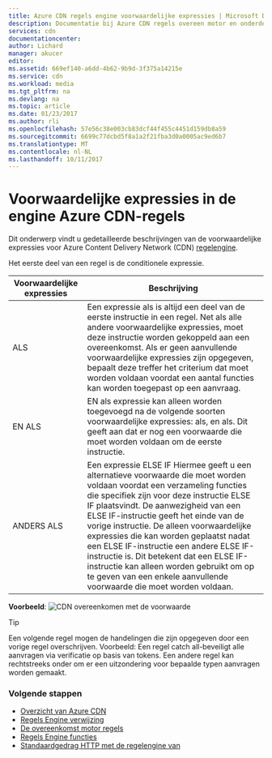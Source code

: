 ```yaml
---
title: Azure CDN regels engine voorwaardelijke expressies | Microsoft Docs
description: Documentatie bij Azure CDN regels overeen motor en onderdelen.
services: cdn
documentationcenter: 
author: Lichard
manager: akucer
editor: 
ms.assetid: 669ef140-a6dd-4b62-9b9d-3f375a14215e
ms.service: cdn
ms.workload: media
ms.tgt_pltfrm: na
ms.devlang: na
ms.topic: article
ms.date: 01/23/2017
ms.author: rli
ms.openlocfilehash: 57e56c38e003cb83dcf44f455c4451d159db8a59
ms.sourcegitcommit: 6699c77dcbd5f8a1a2f21fba3d0a0005ac9ed6b7
ms.translationtype: MT
ms.contentlocale: nl-NL
ms.lasthandoff: 10/11/2017
---
```

# <a name="azure-cdn-rules-engine-conditional-expressions"></a>Voorwaardelijke expressies in de engine Azure CDN-regels
Dit onderwerp vindt u gedetailleerde beschrijvingen van de voorwaardelijke expressies voor Azure Content Delivery Network (CDN) [regelengine](cdn-rules-engine.md).

Het eerste deel van een regel is de conditionele expressie.

Voorwaardelijke expressies | Beschrijving
-----------------------|-------------
ALS | Een expressie als is altijd een deel van de eerste instructie in een regel. Net als alle andere voorwaardelijke expressies, moet deze instructie worden gekoppeld aan een overeenkomst. Als er geen aanvullende voorwaardelijke expressies zijn opgegeven, bepaalt deze treffer het criterium dat moet worden voldaan voordat een aantal functies kan worden toegepast op een aanvraag.
EN ALS | EN als expressie kan alleen worden toegevoegd na de volgende soorten voorwaardelijke expressies: als, en als. Dit geeft aan dat er nog een voorwaarde die moet worden voldaan om de eerste instructie.
ANDERS ALS| Een expressie ELSE IF Hiermee geeft u een alternatieve voorwaarde die moet worden voldaan voordat een verzameling functies die specifiek zijn voor deze instructie ELSE IF plaatsvindt. De aanwezigheid van een ELSE IF-instructie geeft het einde van de vorige instructie. De alleen voorwaardelijke expressies die kan worden geplaatst nadat een ELSE IF-instructie een andere ELSE IF-instructie is. Dit betekent dat een ELSE IF-instructie kan alleen worden gebruikt om op te geven van een enkele aanvullende voorwaarde die moet worden voldaan.

**Voorbeeld**: ![CDN overeenkomen met de voorwaarde](./media/cdn-rules-engine-reference/cdn-rules-engine-conditional-expression.png)

 > [!TIP]
   > Een volgende regel mogen de handelingen die zijn opgegeven door een vorige regel overschrijven. Voorbeeld: Een regel catch all-beveiligt alle aanvragen via verificatie op basis van tokens. Een andere regel kan rechtstreeks onder om er een uitzondering voor bepaalde typen aanvragen worden gemaakt.

### <a name="next-steps"></a>Volgende stappen
* [Overzicht van Azure CDN](cdn-overview.md)
* [Regels Engine verwijzing](cdn-rules-engine-reference.md)
* [De overeenkomst motor regels](cdn-rules-engine-reference-match-conditions.md)
* [Regels Engine functies](cdn-rules-engine-reference-features.md)
* [Standaardgedrag HTTP met de regelengine van](cdn-rules-engine.md)
